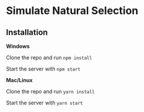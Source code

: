 # Simulate Natural Selection

## Installation
**Windows**

Clone the repo and run `npm install`

Start the server with `npm start`

**Mac/Linux**

Clone the repo and run `yarn install`

Start the server with `yarn start`